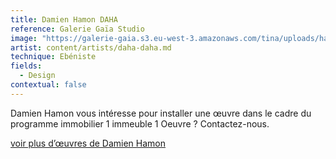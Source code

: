 ```yaml
---
title: Damien Hamon DAHA
reference: Galerie Gaïa Studio
image: "https://galerie-gaia.s3.eu-west-3.amazonaws.com/tina/uploads/hamon-damien-daha/GAIÌ\x88A STUDIO FICHE DAHA_page-0001.jpg"
artist: content/artists/daha-daha.md
technique: Ebéniste
fields:
  - Design
contextual: false
---
```


Damien Hamon vous intéresse pour installer une œuvre dans le cadre du  programme immobilier 1 immeuble 1 Oeuvre ? Contactez-nous.

[voir plus d’œuvres de Damien Hamon](https://www.galeriegaia.fr/artists/daha-daha?work=daha-dahamd-portfolio-projet-daha "Damien Hamon DAHA")
